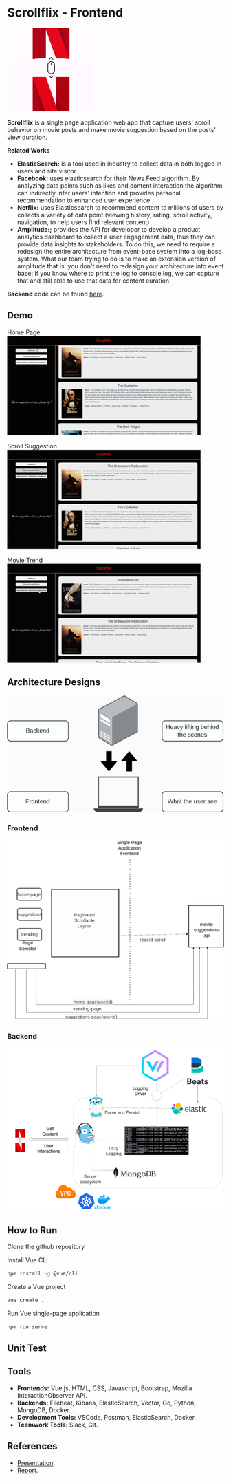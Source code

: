 # Scrollflix - Frontend
<img src="https://github.com/mnguyen0226/movie-suggestions-front-end/blob/main/docs/scrollflix_logo.png" alt="alt text" width="200">


**Scrollflix** is a single page application web app that capture users' scroll behavior on movie posts and make movie suggestion based on the posts' view duration.

**Related Works**
- **ElasticSearch:** is a tool used in industry to collect data in both logged in users and site visitor.
- **Facebook:** uses elasticsearch for their News Feed algorithm. By analyzing data points such as likes and content interaction the algorithm can indirectly infer users' intention and provides personal recommendation to enhanced user experience
- **Netflix:** uses Elasticsearch to recommend content to millions of users by collects a variety of data point (viewing history, rating, scroll activity, navigation, to help users find relevant content)
- **Amplitude:;** provides the API for developer to develop a product analytics dashboard to collect a user engagement data, thus they can provide data insights to stakeholders. To do this, we need to require a redesign the entire architecture from event-base system into a log-base system. What our team trying to do is to make an extension version of amplitude that is: you don't need to redesign your architecture into event base; if you know where to print the log to console.log, we can capture that and still able to use that data for content curation.

**Backend** code can be found [here](https://github.com/Harishgeth/movie-suggestions-api).

## Demo
Home Page
<br/>
<img src="https://github.com/mnguyen0226/movie-suggestions-front-end/blob/main/docs/home_page.gif" alt="alt text">

Scroll Suggestion
<br/>
<img src="https://github.com/mnguyen0226/movie-suggestions-front-end/blob/main/docs/movie_suggestion.gif" alt="alt text">

Movie Trend
<br/>
<img src="https://github.com/mnguyen0226/movie-suggestions-front-end/blob/main/docs/movie_trend.gif" alt="alt text">

## Architecture Designs
<img src="https://github.com/mnguyen0226/movie-suggestions-front-end/blob/main/docs/overall_arc.png" alt="alt text">


### Frontend
<img src="https://github.com/mnguyen0226/movie-suggestions-front-end/blob/main/docs/frontend_arc.png" alt="alt text">

### Backend
<img src="https://github.com/mnguyen0226/movie-suggestions-front-end/blob/main/docs/backend_arc.png" alt="alt text">


## How to Run
Clone the github repository

Install Vue CLI
```sh
npm install -g @vue/cli
```

Create a Vue project
```sh
vue create .
```

Run Vue single-page application
```sh
npm run serve
```

## Unit Test

## Tools
- **Frontends:** Vue.js, HTML, CSS, Javascript, Bootstrap, Mozilla InteractionObserver API.
- **Backends:** Filebeat, Kibana, ElasticSearch, Vector, Go, Python, MongoDB, Docker.
- **Development Tools:** VSCode, Postman, ElasticSearch, Docker.
- **Teamwork Tools:** Slack, Git.

## References
- [Presentation](https://github.com/mnguyen0226/movie-suggestions-front-end/blob/main/docs/presentation.pdf).
- [Report]().